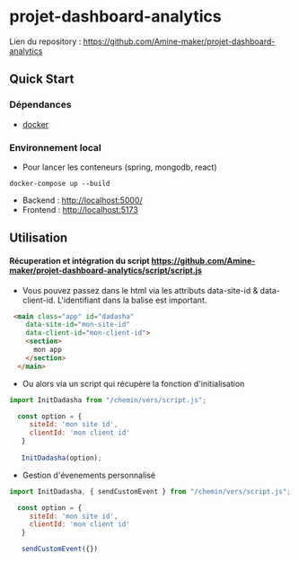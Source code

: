# projet-dashboard-analytics

Lien du repository : <https://github.com/Amine-maker/projet-dashboard-analytics>

## Quick Start

### Dépendances

* [docker](https://docs.docker.com/engine/install/)
### Environnement local

* Pour lancer les conteneurs (spring, mongodb, react)

```shell
docker-compose up --build
```

* Backend : <http://localhost:5000/>
* Frontend : <http://localhost:5173>

## Utilisation

#### Récuperation et intégration du script <https://github.com/Amine-maker/projet-dashboard-analytics/script/script.js>

* Vous pouvez passez dans le html via les attributs
data-site-id & data-client-id. L'identifiant dans la balise est important.

```html
 <main class="app" id="dadasha"
    data-site-id="mon-site-id"
    data-client-id="mon-client-id">
    <section>
      mon app
    </section>
  </main>
```

* Ou alors via un script qui récupère la fonction d'initialisation

```javascript
import InitDadasha from "/chemin/vers/script.js";

  const option = {
     siteId: 'mon site id',
     clientId: 'mon client id'
   }
   
   InitDadasha(option);
```

* Gestion d'évenements personnalisé

```javascript
import InitDadasha, { sendCustomEvent } from "/chemin/vers/script.js";

  const option = {
     siteId: 'mon site id',
     clientId: 'mon client id'
   }

   sendCustomEvent({})

```
